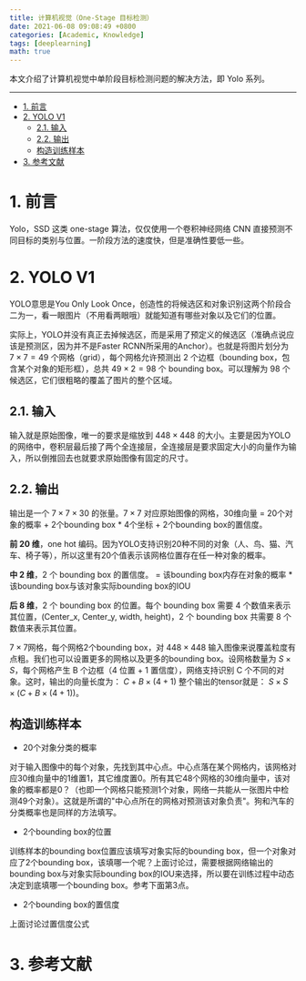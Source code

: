```yaml
---
title: 计算机视觉（One-Stage 目标检测）
date: 2021-06-08 09:08:49 +0800
categories: [Academic, Knowledge]
tags: [deeplearning]
math: true
---
```


本文介绍了计算机视觉中单阶段目标检测问题的解决方法，即 Yolo 系列。

<!--more-->

 ---
 
- [1. 前言](#1-前言)
- [2. YOLO V1](#2-yolo-v1)
  - [2.1. 输入](#21-输入)
  - [2.2. 输出](#22-输出)
  - [构造训练样本](#构造训练样本)
- [3. 参考文献](#3-参考文献)

# 1. 前言

Yolo，SSD 这类 one-stage 算法，仅仅使用一个卷积神经网络 CNN 直接预测不同目标的类别与位置。一阶段方法的速度快，但是准确性要低一些。

# 2. YOLO V1

YOLO意思是You Only Look Once，创造性的将候选区和对象识别这两个阶段合二为一，看一眼图片（不用看两眼哦）就能知道有哪些对象以及它们的位置。

实际上，YOLO并没有真正去掉候选区，而是采用了预定义的候选区（准确点说应该是预测区，因为并不是Faster RCNN所采用的Anchor）。也就是将图片划分为 $7\times 7=49$ 个网格（grid），每个网格允许预测出 2 个边框（bounding box，包含某个对象的矩形框），总共 $49\times 2=98$ 个 bounding box。可以理解为 98 个候选区，它们很粗略的覆盖了图片的整个区域。

## 2.1. 输入

输入就是原始图像，唯一的要求是缩放到 $448\times 448$ 的大小。主要是因为YOLO的网络中，卷积层最后接了两个全连接层，全连接层是要求固定大小的向量作为输入，所以倒推回去也就要求原始图像有固定的尺寸。

## 2.2. 输出

输出是一个 $7\times 7\times 30$ 的张量。$7\times 7$ 对应原始图像的网格，30维向量 = 20个对象的概率 + 2个bounding box * 4个坐标 + 2个bounding box的置信度。

**前 20 维**，one hot 编码。因为YOLO支持识别20种不同的对象（人、鸟、猫、汽车、椅子等），所以这里有20个值表示该网格位置存在任一种对象的概率。

**中 2 维**，2 个 bounding box 的置信度。 = 该bounding box内存在对象的概率 * 该bounding box与该对象实际bounding box的IOU

**后 8 维**，2 个 bounding box 的位置。每个 bounding box 需要 4 个数值来表示其位置，(Center_x, Center_y, width, height)，2 个 bounding box 共需要 8 个数值来表示其位置。

$7\times 7$网格，每个网格2个bounding box，对 $448\times 448$ 输入图像来说覆盖粒度有点粗。我们也可以设置更多的网格以及更多的bounding box。设网格数量为 $S\times S$，每个网格产生 B 个边框（4 位置 + 1 置信度），网络支持识别 C 个不同的对象。这时，输出的向量长度为： $C + B\times (4+1)$ 整个输出的tensor就是： $S\times S\times (C + B\times (4+1))$。

## 构造训练样本

- 20个对象分类的概率

对于输入图像中的每个对象，先找到其中心点。中心点落在某个网格内，该网格对应30维向量中的1维置1，其它维度置0。所有其它48个网格的30维向量中，该对象的概率都是0？（也即一个网格只能预测1个对象，网络一共能从一张图片中检测49个对象）。这就是所谓的"中心点所在的网格对预测该对象负责"。狗和汽车的分类概率也是同样的方法填写。

- 2个bounding box的位置

训练样本的bounding box位置应该填写对象实际的bounding box，但一个对象对应了2个bounding box，该填哪一个呢？上面讨论过，需要根据网络输出的bounding box与对象实际bounding box的IOU来选择，所以要在训练过程中动态决定到底填哪一个bounding box。参考下面第3点。

- 2个bounding box的置信度

上面讨论过置信度公式

# 3. 参考文献


